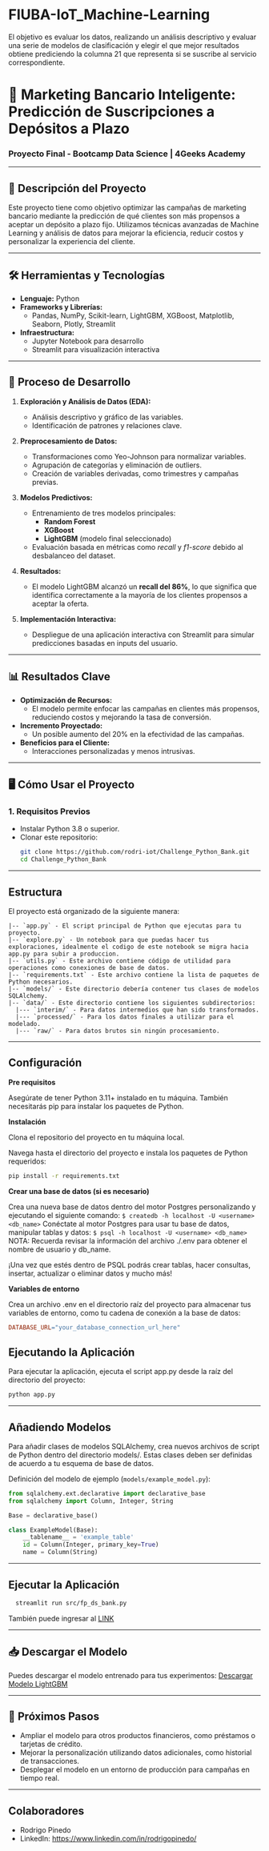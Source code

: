 # FIUBA-IoT_Machine-Learning

El objetivo es evaluar los datos, realizando un análisis descriptivo y evaluar una serie de modelos de clasificación y elegir el que mejor  resultados obtiene prediciendo la columna 21 que representa si se suscribe al servicio correspondiente.

# 🏦 Marketing Bancario Inteligente: Predicción de Suscripciones a Depósitos a Plazo

### **Proyecto Final - Bootcamp Data Science | 4Geeks Academy**

---

## 🌟 **Descripción del Proyecto**
Este proyecto tiene como objetivo optimizar las campañas de marketing bancario mediante la predicción de qué clientes son más propensos a aceptar un depósito a plazo fijo. Utilizamos técnicas avanzadas de Machine Learning y análisis de datos para mejorar la eficiencia, reducir costos y personalizar la experiencia del cliente.

---

## 🛠️ **Herramientas y Tecnologías**
- **Lenguaje:** Python
- **Frameworks y Librerías:**
  - Pandas, NumPy, Scikit-learn, LightGBM, XGBoost, Matplotlib, Seaborn, Plotly, Streamlit
- **Infraestructura:**
  - Jupyter Notebook para desarrollo
  - Streamlit para visualización interactiva

---

## 🧪 **Proceso de Desarrollo**
1. **Exploración y Análisis de Datos (EDA):**
   - Análisis descriptivo y gráfico de las variables.
   - Identificación de patrones y relaciones clave.
   
2. **Preprocesamiento de Datos:**
   - Transformaciones como Yeo-Johnson para normalizar variables.
   - Agrupación de categorías y eliminación de outliers.
   - Creación de variables derivadas, como trimestres y campañas previas.

3. **Modelos Predictivos:**
   - Entrenamiento de tres modelos principales:
     - **Random Forest**
     - **XGBoost**
     - **LightGBM** (modelo final seleccionado)
   - Evaluación basada en métricas como *recall* y *f1-score* debido al desbalanceo del dataset.

4. **Resultados:**
   - El modelo LightGBM alcanzó un **recall del 86%**, lo que significa que identifica correctamente a la mayoría de los clientes propensos a aceptar la oferta.

5. **Implementación Interactiva:**
   - Despliegue de una aplicación interactiva con Streamlit para simular predicciones basadas en inputs del usuario.

---

## 📊 **Resultados Clave**
- **Optimización de Recursos:**
  - El modelo permite enfocar las campañas en clientes más propensos, reduciendo costos y mejorando la tasa de conversión.
- **Incremento Proyectado:**
  - Un posible aumento del 20% en la efectividad de las campañas.
- **Beneficios para el Cliente:**
  - Interacciones personalizadas y menos intrusivas.

---

## 🖥️ **Cómo Usar el Proyecto**

### **1. Requisitos Previos**
- Instalar Python 3.8 o superior.
- Clonar este repositorio:
  ```bash
  git clone https://github.com/rodri-iot/Challenge_Python_Bank.git
  cd Challenge_Python_Bank
  ```
---

## Estructura

El proyecto está organizado de la siguiente manera:

``` 
|-- `app.py` - El script principal de Python que ejecutas para tu proyecto.
|-- `explore.py` - Un notebook para que puedas hacer tus exploraciones, idealmente el codigo de este notebook se migra hacia app.py para subir a produccion.
|-- `utils.py` - Este archivo contiene código de utilidad para operaciones como conexiones de base de datos.
|-- `requirements.txt` - Este archivo contiene la lista de paquetes de Python necesarios.
|-- `models/` - Este directorio debería contener tus clases de modelos SQLAlchemy.
|-- `data/` - Este directorio contiene los siguientes subdirectorios:
  |--- `interim/` - Para datos intermedios que han sido transformados.
  |--- `processed/` - Para los datos finales a utilizar para el modelado.
  |--- `raw/` - Para datos brutos sin ningún procesamiento.
```
---

## Configuración

**Pre requisitos**

Asegúrate de tener Python 3.11+ instalado en tu máquina. También necesitarás pip para instalar los paquetes de Python.

**Instalación**

Clona el repositorio del proyecto en tu máquina local.

Navega hasta el directorio del proyecto e instala los paquetes de Python requeridos:

```bash
pip install -r requirements.txt
```

**Crear una base de datos (si es necesario)**

Crea una nueva base de datos dentro del motor Postgres personalizando y ejecutando el siguiente comando: `$ createdb -h localhost -U <username> <db_name>`
Conéctate al motor Postgres para usar tu base de datos, manipular tablas y datos: `$ psql -h localhost -U <username> <db_name>`
NOTA: Recuerda revisar la información del archivo ./.env para obtener el nombre de usuario y db_name.

¡Una vez que estés dentro de PSQL podrás crear tablas, hacer consultas, insertar, actualizar o eliminar datos y mucho más!

**Variables de entorno**

Crea un archivo .env en el directorio raíz del proyecto para almacenar tus variables de entorno, como tu cadena de conexión a la base de datos:

```makefile
DATABASE_URL="your_database_connection_url_here"
```

## Ejecutando la Aplicación

Para ejecutar la aplicación, ejecuta el script app.py desde la raíz del directorio del proyecto:

```bash
python app.py
```
---

## Añadiendo Modelos

Para añadir clases de modelos SQLAlchemy, crea nuevos archivos de script de Python dentro del directorio models/. Estas clases deben ser definidas de acuerdo a tu esquema de base de datos.

Definición del modelo de ejemplo (`models/example_model.py`):

```py
from sqlalchemy.ext.declarative import declarative_base
from sqlalchemy import Column, Integer, String

Base = declarative_base()

class ExampleModel(Base):
    __tablename__ = 'example_table'
    id = Column(Integer, primary_key=True)
    name = Column(String)

```
---

## Ejecutar la Aplicación

```bash
  streamlit run src/fp_ds_bank.py
```
También puede ingresar al [LINK](https://bank-marketing-4geeks.streamlit.app/)

---

## 📥 Descargar el Modelo

Puedes descargar el modelo entrenado para tus experimentos: [Descargar Modelo LightGBM](https://github.com/rodri-iot/Final_Project_Data_Science/blob/main/models/lightgbm_model.joblib)

---

## 🎯 Próximos Pasos

- Ampliar el modelo para otros productos financieros, como préstamos o tarjetas de crédito.
- Mejorar la personalización utilizando datos adicionales, como historial de transacciones.
- Desplegar el modelo en un entorno de producción para campañas en tiempo real.

---

## Colaboradores

- Rodrigo Pinedo
- LinkedIn: https://www.linkedin.com/in/rodrigopinedo/
